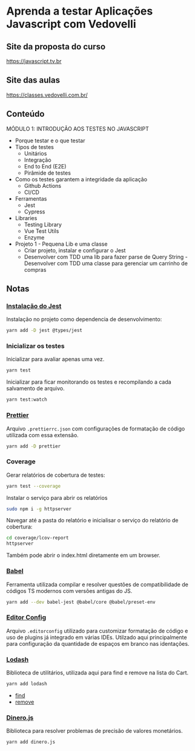 # Aprenda a testar Aplicações Javascript com Vedovelli

## Site da proposta do curso

https://javascript.tv.br

## Site das aulas

https://classes.vedovelli.com.br/

## Conteúdo

MÓDULO 1: INTRODUÇÃO AOS TESTES NO JAVASCRIPT

- Porque testar e o que testar
- Tipos de testes
  - Unitários
  - Integração
  - End to End (E2E)
  - Pirâmide de testes
- Como os testes garantem a integridade da aplicação
  - Github Actions
  - CI/CD
- Ferramentas
  - Jest
  - Cypress
- Libraries
  - Testing Library
  - Vue Test Utils
  - Enzyme
- Projeto 1 - Pequena Lib e uma classe
  - Criar projeto, instalar e configurar o Jest
  - Desenvolver com TDD uma lib para fazer parse de Query String
    -Desenvolver com TDD uma classe para gerenciar um carrinho de compras

## Notas

### [Instalação do Jest](https://jestjs.io/docs/getting-started)

Instalação no projeto como dependencia de desenvolvimento:

```sh
yarn add -D jest @types/jest
```

### Inicializar os testes

Inicializar para avaliar apenas uma vez.

```sh
yarn test
```

Inicializar para ficar monitorando os testes e recompilando a cada salvamento de arquivo.

```sh
yarn test:watch
```

### [Prettier](https://prettier.io)

Arquivo `.prettierrc.json` com configurações de formatação de código utilizada com essa extensão.

```sh
yarn add -D prettier
```

### Coverage

Gerar relatórios de cobertura de testes:

```sh
yarn test --coverage
```

Instalar o serviço para abrir os relatórios

```sh
sudo npm i -g httpserver
```

Navegar até a pasta do relatório e inicialisar o serviço do relatório de cobertura:

```sh
cd coverage/lcov-report
httpserver
```

Também pode abrir o index.html diretamente em um browser.

### [Babel](https://jestjs.io/docs/getting-started#using-babel)

Ferramenta utilizada compilar e resolver questões de compatibilidade de códigos TS modernos com versões antigas do JS.

```sh
yarn add --dev babel-jest @babel/core @babel/preset-env
```

### [Editor Config](https://editorconfig.org)

Arquivo `.editorconfig` utilizado para customizar formatação de código e uso de plugins já integrado em várias IDEs.
Utilzado aqui principalmente para configuração da quantidade de espaços em branco nas identações.

### [Lodash](https://lodash.com/docs/4.17.15)

Biblioteca de utilitários, utilizada aqui para find e remove na lista do Cart.

```sh
yarn add lodash
```

- [find](https://lodash.com/docs/4.17.15#find)
- [remove](https://lodash.com/docs/4.17.15#remove)

### [Dinero.js](https://dinerojs.com)

Biblioteca para resolver problemas de precisão de valores monetários.

```sh
yarn add dinero.js
```

